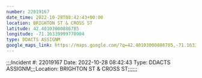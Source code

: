 ```yaml
---
number: 22019167
date_time: 2022-10-28T08:42:43+00:00
location: BRIGHTON ST & CROSS ST
latitude: 42.40103000886785
longitude: -71.16339999770904
type: DDACTS ASSIGNM
google_maps_link: https://maps.google.com/?q=42.40103000886785,-71.16339999770904
---
```


;;;Incident #: 22019167  Date: 2022-10-28 08:42:43   Type: DDACTS ASSIGNM;;;Location: BRIGHTON ST & CROSS ST;;;;;;
